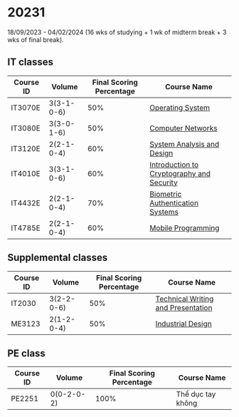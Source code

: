 # 20231
18/09/2023 - 04/02/2024 (16 wks of studying + 1 wk of midterm break + 3 wks of final break).

## IT classes

| Course ID | Volume | Final Scoring Percentage | Course Name |
| ------------- | ------------- | ------------- | ------------- |
| IT3070E  | 3(3-1-0-6)  | 50% | [Operating System](IT/IT3070E) |
| IT3080E  | 3(3-0-1-6)  | 50% | [Computer Networks](IT/IT3080E) |
| IT3120E  | 2(2-1-0-4)  | 60% | [System Analysis and Design](IT/IT3120E) |
| IT4010E  | 3(3-1-0-6)  | 60% | [Introduction to Cryptography and Security](IT/IT4010E) |
| IT4432E  | 2(2-1-0-4)  | 70% | [Biometric Authentication Systems](IT/IT4432E) |
| IT4785E  | 2(2-1-0-4)  | 60% | [Mobile Programming](IT/IT4785E) |

## Supplemental classes

| Course ID | Volume | Final Scoring Percentage | Course Name |
| ------------- | ------------- | ------------- | ------------- |
| IT2030  | 3(2-2-0-6)  | 50% | [Technical Writing and Presentation](supp/IT2030) |
| ME3123  | 2(1-2-0-4)  | 50% | [Industrial Design](supp/ME3123) |

## PE class

| Course ID | Volume | Final Scoring Percentage | Course Name |
| ------------- | ------------- | ------------- | ------------- |
| PE2251  | 0(0-2-0-2) | 100% | Thể dục tay không |
